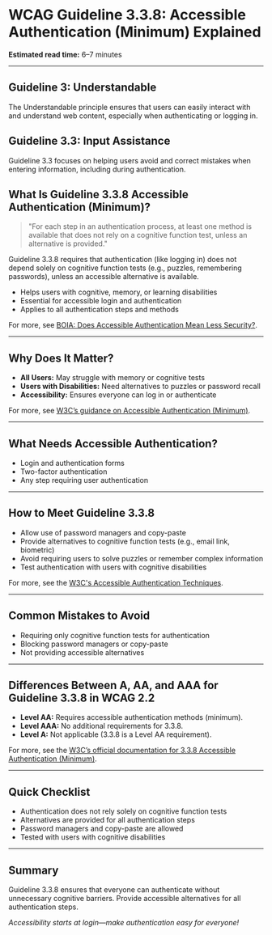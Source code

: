 <!--
title: 3.3.8 - Accessible Authentication (Minimum)
series: Making the Web Accessible for All
description: A practical guide to WCAG Guideline 3.3.8 (Accessible Authentication (Minimum)—what it means, why it matters, and how to make authentication processes accessible to all users.
keywords: wcag 3.3.8, accessible authentication, accessibility, web standards, user experience, login
image: WCAG-Series-3.3.8.png
imageAlt: Blue text on yellow background saying, "Web Content Accessibiilty Guiedlines (WCAG) 3.3.8 Explained, Accessible Authentication (Minimum)"
status: published
date: 2025-07-03
excerpt: This guideline ensures authentication processes are accessible without requiring cognitive function tests.
previous: /wcag/WCAG-Guideline-3-3-7-Redundant-Entry-Explained, Guideline 3.3.7 - Redundant Entry
next: /wcag/WCAG-Guideline-3-3-9-Accessible-Authentication-Enhanced-Explained, Guideline 3.3.9 - Accessible Authentication (Enhanced)
-->

# **WCAG Guideline 3.3.8: Accessible Authentication (Minimum) Explained**

**Estimated read time:** 6–7 minutes

---

## **Guideline 3: Understandable**

The Understandable principle ensures that users can easily interact with and understand web content, especially when authenticating or logging in.

## **Guideline 3.3: Input Assistance**

Guideline 3.3 focuses on helping users avoid and correct mistakes when entering information, including during authentication.

## **What Is Guideline 3.3.8 Accessible Authentication (Minimum)?**

<!-- [Illustration: Login form with accessible options and a user icon] -->

> "For each step in an authentication process, at least one method is available that does not rely on a cognitive function test, unless an alternative is provided."

Guideline 3.3.8 requires that authentication (like logging in) does not depend solely on cognitive function tests (e.g., puzzles, remembering passwords), unless an accessible alternative is available.

- Helps users with cognitive, memory, or learning disabilities
- Essential for accessible login and authentication
- Applies to all authentication steps and methods

For more, see [BOIA: Does Accessible Authentication Mean Less Security?](https://www.boia.org/blog/does-accessible-authentication-mean-less-security).

---

## **Why Does It Matter?**

<!-- [Infographic: Login icon, user with assistive tech, and accessible options] -->

- **All Users:** May struggle with memory or cognitive tests
- **Users with Disabilities:** Need alternatives to puzzles or password recall
- **Accessibility:** Ensures everyone can log in or authenticate

For more, see [W3C’s guidance on Accessible Authentication (Minimum)](https://www.w3.org/WAI/WCAG22/Understanding/accessible-authentication-minimum.html).

---

## **What Needs Accessible Authentication?**

<!-- [Grid: Login forms, two-factor authentication, and alternative methods] -->

- Login and authentication forms
- Two-factor authentication
- Any step requiring user authentication

---

## **How to Meet Guideline 3.3.8**

<!-- [Side-by-side: Good example (password manager, copy-paste allowed) vs. Bad example (puzzle or memory test)] -->

- Allow use of password managers and copy-paste
- Provide alternatives to cognitive function tests (e.g., email link, biometric)
- Avoid requiring users to solve puzzles or remember complex information
- Test authentication with users with cognitive disabilities

For more, see the [W3C's Accessible Authentication Techniques](https://www.w3.org/WAI/WCAG22/Techniques/general/G218).

---

## **Common Mistakes to Avoid**

<!-- [Do/Don't graphic: Left side with accessible login, right side with puzzle or memory test] -->

- Requiring only cognitive function tests for authentication
- Blocking password managers or copy-paste
- Not providing accessible alternatives

---

## **Differences Between A, AA, and AAA for Guideline 3.3.8 in WCAG 2.2**

<!-- [Infographic: Three columns labeled A, AA, AAA with example requirements for each] -->

- **Level AA:** Requires accessible authentication methods (minimum).
- **Level AAA:** No additional requirements for 3.3.8.
- **Level A:** Not applicable (3.3.8 is a Level AA requirement).

For more, see the [W3C’s official documentation for 3.3.8 Accessible Authentication (Minimum)](https://www.w3.org/WAI/WCAG22/Understanding/accessible-authentication-minimum.html).

---

## **Quick Checklist**

<!-- [Checklist graphic: Icons for login, accessible option, and user] -->

- Authentication does not rely solely on cognitive function tests
- Alternatives are provided for all authentication steps
- Password managers and copy-paste are allowed
- Tested with users with cognitive disabilities

---

## **Summary**

<!-- [Illustration: User logging in with accessible options] -->

Guideline 3.3.8 ensures that everyone can authenticate without unnecessary cognitive barriers. Provide accessible alternatives for all authentication steps.


*Accessibility starts at login—make authentication easy for everyone!* 
